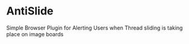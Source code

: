 # AntiSlide
Simple Browser Plugin for Alerting Users when Thread sliding is taking place on image boards
